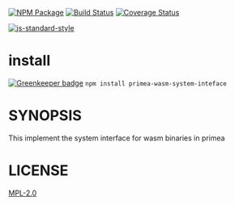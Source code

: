 [![NPM Package](https://img.shields.io/npm/v/primea-wasm-system-interface.svg?style=flat-square)](https://www.npmjs.org/package/primea-wasm-system-interfeace)
[![Build Status](https://img.shields.io/travis/primea/js-primea-wasm-system-interface.svg?branch=master&style=flat-square)](https://travis-ci.org/primea/js-primea-wasm-system-interface)
[![Coverage Status](https://img.shields.io/coveralls/primea/js-primea-wasm-system-interface.svg?style=flat-square)](https://coveralls.io/primea/js-primea-wasm-system-interface)

[![js-standard-style](https://cdn.rawgit.com/feross/standard/master/badge.svg)](https://github.com/feross/standard)  

# install

[![Greenkeeper badge](https://badges.greenkeeper.io/primea/js-primea-wasm-system-interface.svg)](https://greenkeeper.io/)
`npm install primea-wasm-system-inteface`

# SYNOPSIS 
This implement the system interface for wasm binaries in primea


# LICENSE
[MPL-2.0](https://tldrlegal.com/license/mozilla-public-license-2.0-(mpl-2))
